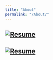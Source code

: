 ```yaml
---
title: "About"
permalink: "/About/"
---
```



## [![Resume](https://raw.githubusercontent.com/SeokLeeUS/seokleeus.github.io/master/_images/Resume_Seok_Lee.jpg)](https://nbviewer.jupyter.org/github/SeokLeeUS/seokleeus.github.io/blob/master/_images/Seok_Lee_Resume_in_R.pdf)

## [![Resume](https://raw.githubusercontent.com/SeokLeeUS/seokleeus.github.io/master/_images/Resume_Seok_Lee.jpg)](https://github.com/SeokLeeUS/seokleeus.github.io/raw/master/_images/Seok_Lee_Resume_in_R.pdf)
